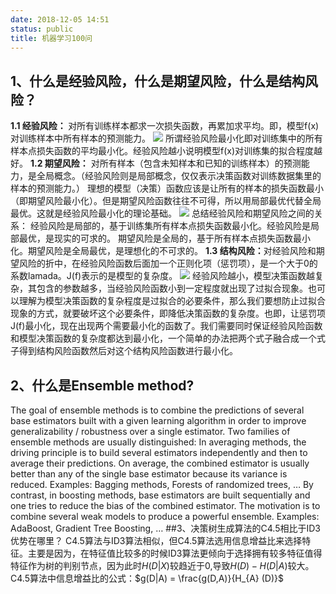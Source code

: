 ```yaml
---
date: 2018-12-05 14:51
status: public
title: 机器学习100问
---
```


## 1、什么是经验风险，什么是期望风险，什么是结构风险？
<strong> 1.1 经验风险： </strong>对所有训练样本都求一次损失函数，再累加求平均。即，模型f(x)对训练样本中所有样本的预测能力。
![](~/14-53-32.jpg)
所谓经验风险最小化即对训练集中的所有样本点损失函数的平均最小化。经验风险越小说明模型f(x)对训练集的拟合程度越好。
<strong> 1.2 期望风险：</strong> 对所有样本（包含未知样本和已知的训练样本）的预测能力，是全局概念。（经验风险则是局部概念，仅仅表示决策函数对训练数据集里的样本的预测能力。）
理想的模型（决策）函数应该是让所有的样本的损失函数最小（即期望风险最小化）。但是期望风险函数往往不可得，所以用局部最优代替全局最优。这就是经验风险最小化的理论基础。 
![](~/14-56-37.jpg)
总结经验风险和期望风险之间的关系：
经验风险是局部的，基于训练集所有样本点损失函数最小化。经验风险是局部最优，是现实的可求的。
期望风险是全局的，基于所有样本点损失函数最小化。期望风险是全局最优，是理想化的不可求的。
<strong>1.3 结构风险：</strong>对经验风险和期望风险的折中，在经验风险函数后面加一个正则化项（惩罚项），是一个大于0的系数lamada。J(f)表示的是模型的复杂度。
![](~/14-57-54.jpg)
经验风险越小，模型决策函数越复杂，其包含的参数越多，当经验风险函数小到一定程度就出现了过拟合现象。也可以理解为模型决策函数的复杂程度是过拟合的必要条件，那么我们要想防止过拟合现象的方式，就要破坏这个必要条件，即降低决策函数的复杂度。也即，让惩罚项J(f)最小化，现在出现两个需要最小化的函数了。我们需要同时保证经验风险函数和模型决策函数的复杂度都达到最小化，一个简单的办法把两个式子融合成一个式子得到结构风险函数然后对这个结构风险函数进行最小化。
## 2、什么是Ensemble method?
The goal of ensemble methods is to combine the predictions of several base estimators built with a given learning algorithm in order to improve generalizability / robustness over a single estimator.
Two families of ensemble methods are usually distinguished:
In averaging methods, the driving principle is to build several estimators independently and then to average their predictions. On average, the combined estimator is usually better than any of the single base estimator because its variance is reduced.
Examples: Bagging methods, Forests of randomized trees, …
By contrast, in boosting methods, base estimators are built sequentially and one tries to reduce the bias of the combined estimator. The motivation is to combine several weak models to produce a powerful ensemble.
Examples: AdaBoost, Gradient Tree Boosting, …
##3、决策树生成算法的C4.5相比于ID3优势在哪里？
C4.5算法与ID3算法相似，但C4.5算法选用信息增益比来选择特征。主要是因为，在特征值比较多的时候ID3算法更倾向于选择拥有较多特征值得特征作为树的判别节点，因为此时$H(D|X)$较趋近于0,导致$H(D)-H(D|A)$较大。
C4.5算法中信息增益比的公式：$g(D|A) = \frac{g(D,A)}{H_{A} (D)}$